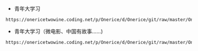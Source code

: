- 青年大学习
```
https://onericetwowine.coding.net/p/Onerice/d/Onerice/git/raw/master/Onerice/cyol.xbs
```
- 青年大学习（微电影、中国有故事……)
```
https://onericetwowine.coding.net/p/Onerice/d/Onerice/git/raw/master/Onerice/cyolv.xbs
```